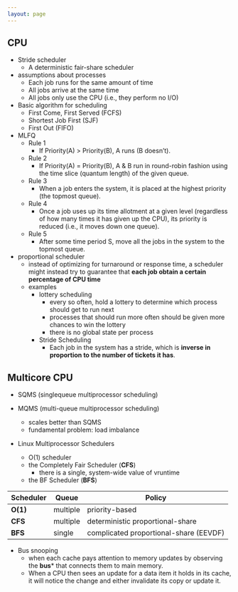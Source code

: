 ```yaml
---
layout: page
---
```



## CPU

* Stride scheduler
    * A deterministic fair-share scheduler
* assumptions about processes
    * Each job runs for the same amount of time
    * All jobs arrive at the same time
    * All jobs only use the CPU (i.e., they perform no I/O)
* Basic algorithm for scheduling
    * First Come, First Served (FCFS)
    * Shortest Job First (SJF)
    * First Out (FIFO)
* MLFQ
    * Rule 1
        * If Priority(A) > Priority(B), A runs (B doesn’t).
    * Rule 2
        * If Priority(A) = Priority(B), A & B run in round-robin fashion using the time slice (quantum length) of the given queue.
    * Rule 3
        * When a job enters the system, it is placed at the highest priority (the topmost queue).
    * Rule 4
        * Once a job uses up its time allotment at a given level (regardless of how many times it has given up the CPU), its priority is reduced (i.e., it moves down one queue).
    * Rule 5
        * After some time period S, move all the jobs in the system to the topmost queue.
* proportional scheduler
    * instead of optimizing for turnaround or response time, a scheduler might instead try to guarantee that **each job obtain a certain percentage of CPU time**
    * examples
        * lottery scheduling
            * every so often, hold a lottery to determine which process should get to run next
            * processes that should run more often should be given more chances to win the lottery
            * there is no global state per process
        * Stride Scheduling
            * Each job in the system has a stride, which is **inverse in proportion to the number of tickets it has**.

## Multicore CPU

* SQMS (singlequeue multiprocessor scheduling)
* MQMS (multi-queue multiprocessor scheduling)
    * scales better than SQMS
    * fundamental problem: load imbalance

* Linux Multiprocessor Schedulers
    * O(1) scheduler
    * the Completely Fair Scheduler (**CFS**)
         * there is a single, system-wide value of vruntime
    * the BF Scheduler (**BFS**)
    
| Scheduler | Queue | Policy |
|--|--|--|
| **O(1)** | multiple | priority-based |
| **CFS** | multiple | deterministic proportional-share |
| **BFS** | single | complicated proportional-share (EEVDF) |

* Bus snooping
    * when each cache pays attention to memory updates by observing the **bus*** that connects them to main memory.
    * When a CPU then sees an update for a data item it holds in its cache, it will notice the change and either invalidate its copy or update it.

